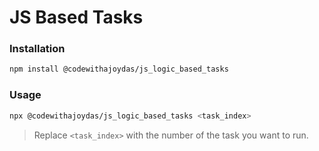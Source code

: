 # JS Based Tasks

### Installation

```bash
npm install @codewithajoydas/js_logic_based_tasks
```

### Usage

```bash
npx @codewithajoydas/js_logic_based_tasks <task_index>
```

> Replace `<task_index>` with the number of the task you want to run.

